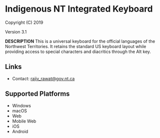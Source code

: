 Indigenous NT Integrated Keyboard
=====================

Copyright (C) 2019

Version 3.1

__DESCRIPTION__
This is a universal keyboard for the official languages of the Northwest Territories. It retains the standard US keyboard layout while providing access to special characters and diacritics through the Alt key. 

Links
-----

 * Contact:  rajiv_rawat@gov.nt.ca

Supported Platforms
-------------------
 * Windows
 * macOS
 * Web
 * Mobile Web
 * iOS
 * Android
